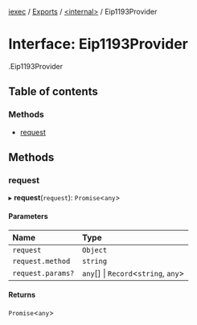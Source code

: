 [iexec](../README.md) / [Exports](../modules.md) / [<internal\>](../modules/internal_.md) / Eip1193Provider

# Interface: Eip1193Provider

[<internal>](../modules/internal_.md).Eip1193Provider

## Table of contents

### Methods

- [request](internal_.Eip1193Provider.md#request)

## Methods

### request

▸ **request**(`request`): `Promise`<`any`\>

#### Parameters

| Name | Type |
| :------ | :------ |
| `request` | `Object` |
| `request.method` | `string` |
| `request.params?` | `any`[] \| `Record`<`string`, `any`\> |

#### Returns

`Promise`<`any`\>
